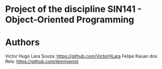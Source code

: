 # Project of the discipline SIN141 - Object-Oriented Programming

# Authors 
Victor Hugo Lara Souza: https://github.com/VictorHLara
Felipe Kauan dos Reis: https://github.com/temmienist
